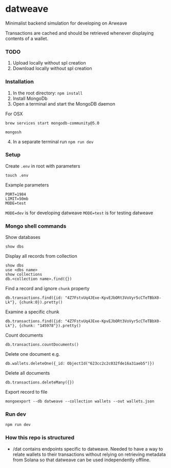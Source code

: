 # datweave
Minimalist backend simulation for developing on Arweave

Transactions are cached and should be retrieved whenever displaying contents of a wallet.

### TODO
1. Upload locally without spl creation
2. Download locally without spl creation

### Installation
1. In the root directory: `npm install`
2. Install MongoDb
3. Open a terminal and start the MongoDB daemon

For OSX
```
brew services start mongodb-community@5.0

mongosh
```

4. In a separate terminal run `npm run dev`


### Setup
Create `.env` in root with parameters

`touch .env`

Example parameters
```
PORT=1984
LIMIT=50mb
MODE=test
```

`MODE=dev` is for developing datweave
`MODE=test` is for testing datweave

### Mongo shell commands

Show databases
```
show dbs
```

Display all records from collection
```
show dbs
use <dbs name>
show collections
db.<collection name>.find({})
```

Find a record and ignore `chunk` property
```
db.transactions.find({id: "4Z7FstvUq4JExe-KpvEJbORt3VoVyr5cCTeTBbX0-Lk"}, {chunk:0}).pretty()
```

Examine a specific chunk
```
db.transactions.find({id: "4Z7FstvUq4JExe-KpvEJbORt3VoVyr5cCTeTBbX0-Lk"}, {chunk: "145978"}).pretty()
```

Count documents
```
db.transactions.countDocuments()
```

Delete one document
e.g.
```
db.wallets.deleteOne({_id: ObjectId("623cc2c2c032fde16a31aeb5")})
```

Delete all documents
```
db.transactions.deleteMany({})
```

Export record to file
```
mongoexport --db datweave --collection wallets --out wallets.json
```

### Run dev
`npm run dev`


### How this repo is structured

 - /dat contains endpoints specific to datweave. Needed to have a way to relate wallets to their transactions without relying on retrieving metadata from Solana so that datweave can be used independently offline.